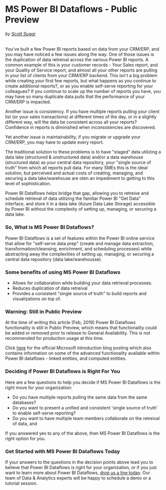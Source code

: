# MS Power BI Dataflows - Public Preview
###### by [Scott Sugar](https://linkedin.com/in/scottsugar)

You've built a few Power BI reports based on data from your CRM/ERP, and you may have noticed a few issues along the way.  One of those issues is the duplication of data retreival across the various Power BI reports.  A common example of this is your customer records - Your Sales report, and your Quality of Service report, and almost all your other reports are pulling in your list of clients from your CRM/ERP backend.  This isn't a big problem while creating your first few reports, but what happens as you continue to create additional reports?, or as you enable self-serve reporting for your colleagues?  If you continue to scale up the number of reports you have, you may have so many duplicate data pulls that the performance of your CRM/ERP is impacted.

Another issue is consistency.  If you have multiple reports pulling your client list (or your sales transactions) at different times of the day, or in a slightly different way, will the data be consistent across all your reports?  Confidence in reports is diminished when inconsistencies are discovered.

Yet another issue is maintainability, if you migrate or upgrade your CRM/ERP, you may have to update every report.

The traditional solution to these problems is to have "staged" data utilizing a data lake (structured & unstructured data) and/or a data warehouse (structured data) as your central data repository, your "single source of truth" from which all reports pull data.  For many SMEs this is the ideal solution, but perceived and actual costs of creating, managing, and securing a data lake/warehouse are oten an impediment to getting to this level of sophistication.

Power BI Dataflows helps bridge that gap, allowing you to retreive and schedule retrieval of data utilizing the familiar Power BI "Get Data" interface, and store it in a data lake (Azure Data Lake Storage) accessible by Power BI without the complexity of setting up, managing, or securing a data lake. 

### So, What is MS Power BI Dataflows?
Power BI Dataflows is a set of features within the Power BI online service that allow for "self-serve data prep" (create and manage data extraction, transformation/cleansing, enrichment, and scheduling processes) while abstracting away the complexities of setting up, managing, or securing a central data repository (data lake/warehousse).

### Some benefits of using MS Power BI Dataflows
* Allows for collaboration while building your data retrieval processes.
* Reduces duplication of data retreival
* Provides a consistent "single source of truth" to build reports and visualizations on top of.

### Warning: Still in Public Preview
At the time of writing this article (Feb, 2019) Power BI Dataflows functionality is still in Public Preview, which means that functionality could be added or removed prior to release to General Availability.  This is not recommended for production usage at this time.  

Click [here](https://powerbi.microsoft.com/en-us/blog/introducing-power-bi-data-prep-wtih-dataflows/) for the official Microsoft introduction blog posting which also contains information on some of the advanced functionality available within Power BI dataflows - linked entities, and computed entities.

### Deciding if Power BI Dataflows is Right For You
Here are a few questions to help you decide if MS Power BI Dataflows is the right move for your organization:
* Do you have multiple reports pulling the same data from the same databases?
* Do you want to present a unified and consistent 'single source of truth' to enable self-serve reporting?
* Do you want to have multiple team members collaborate on the retreival of data, and  

If you answered yes to any of the above, then MS Power BI Dataflows is the right option for you.

### Get Started with MS Power BI Dataflows Today
If your answers to the questions in the decision points above lead you to believe that Power BI Dataflows is right for your organization, or if you just want to learn more about Power BI Dataflows, [drop us a line today](mailto:cloud@proserveit.com?Subject=I%20Want%20To%20Learn%20More%20About%20Power%20BI%20Dataflows). Our team of Data & Analytics experts will be happy to schedule a demo or a tutorial session.